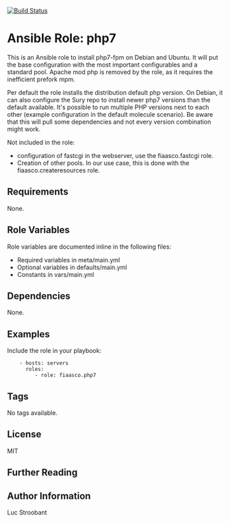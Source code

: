 [![Build Status](https://travis-ci.com/fiaasco/php7.svg?branch=master)](https://travis-ci.com/fiaasco/php7)

# Ansible Role: php7

This is an Ansible role to install php7-fpm on Debian and Ubuntu.
It will put the base configuration with the most important configurables and a standard pool. Apache mod php is removed by the role, as it requires the inefficient prefork mpm.

Per default the role installs the distribution default php version. On Debian, it can also configure the Sury repo to install newer php7 versions than the default available. It's possible to run multiple PHP versions next to each other (example configuration in the default molecule scenario). Be aware that this will pull some dependencies and not every version combination might work.

Not included in the role:
* configuration of fastcgi in the webserver, use the fiaasco.fastcgi role.
* Creation of other pools. In our use case, this is done with the fiaasco.createresources role.


## Requirements

None.


## Role Variables


Role variables are documented inline in the following files:
- Required variables in meta/main.yml
- Optional variables in defaults/main.yml
- Constants in vars/main.yml


## Dependencies

None.


## Examples

Include the role in your playbook:

```
    - hosts: servers
      roles:
         - role: fiaasco.php7
```

## Tags

No tags available.

## License

MIT

## Further Reading



## Author Information

Luc Stroobant
